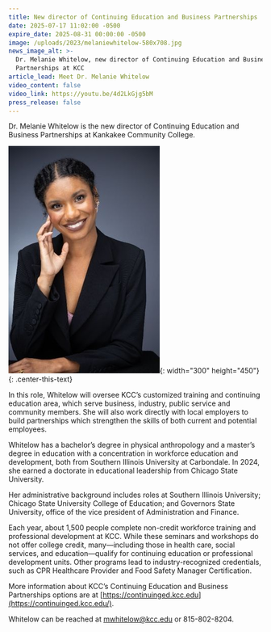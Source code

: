 ```yaml
---
title: New director of Continuing Education and Business Partnerships
date: 2025-07-17 11:02:00 -0500
expire_date: 2025-08-31 00:00:00 -0500
image: /uploads/2023/melaniewhitelow-580x708.jpg
news_image_alt: >-
  Dr. Melanie Whitelow, new director of Continuing Education and Business
  Partnerships at KCC
article_lead: Meet Dr. Melanie Whitelow
video_content: false
video_link: https://youtu.be/4d2LkGjg5bM
press_release: false
---
```

Dr. Melanie Whitelow is the new director of Continuing Education and Business Partnerships at Kankakee Community College.

![Dr. Melanie Whitelow, new director of Continuing Education and Business Partnerships at KCC](/uploads/2023/melaniewhitelow-300x450.jpg "Dr. Melanie Whitelow, new director of Continuing Education and Business Partnerships at KCC"){: width="300" height="450"}
{: .center-this-text}

In this role, Whitelow will oversee KCC’s customized training and continuing education area, which serve business, industry, public service and community members. She will also work directly with local employers to build partnerships which strengthen the skills of both current and potential employees.

Whitelow has a bachelor’s degree in physical anthropology and a master’s degree in education with a concentration in workforce education and development, both from Southern Illinois University at Carbondale. In 2024, she earned a doctorate in educational leadership from Chicago State University.

Her administrative background includes roles at Southern Illinois University; Chicago State University College of Education; and Governors State University, office of the vice president of Administration and Finance.

Each year, about 1,500 people complete non-credit workforce training and professional development at KCC. While these seminars and workshops do not offer college credit, many—including those in health care, social services, and education—qualify for continuing education or professional development units. Other programs lead to industry-recognized credentials, such as CPR Healthcare Provider and Food Safety Manager Certification.

More information about KCC’s Continuing Education and Business Partnerships options are at [https://continuinged.kcc.edu](https://continuinged.kcc.edu/).

Whitelow can be reached at [mwhitelow@kcc.edu](mailto:mwhitelow@kcc.edu) or 815-802-8204.